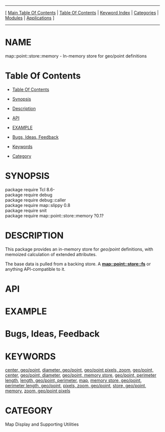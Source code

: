 
[//000000001]: # (map::point::store::memory \- Map display support)
[//000000002]: # (Generated from file 'point\-store\-mem\.man' by tcllib/doctools with format 'markdown')
[//000000003]: # (map::point::store::memory\(n\) 0\.1 tklib "Map display support")

<hr> [ <a href="../../../../toc.md">Main Table Of Contents</a> &#124; <a
href="../../../toc.md">Table Of Contents</a> &#124; <a
href="../../../../index.md">Keyword Index</a> &#124; <a
href="../../../../toc0.md">Categories</a> &#124; <a
href="../../../../toc1.md">Modules</a> &#124; <a
href="../../../../toc2.md">Applications</a> ] <hr>

# NAME

map::point::store::memory \- In\-memory store for geo/point definitions

# <a name='toc'></a>Table Of Contents

  - [Table Of Contents](#toc)

  - [Synopsis](#synopsis)

  - [Description](#section1)

  - [API](#section2)

  - [EXAMPLE](#section3)

  - [Bugs, Ideas, Feedback](#section4)

  - [Keywords](#keywords)

  - [Category](#category)

# <a name='synopsis'></a>SYNOPSIS

package require Tcl 8\.6\-  
package require debug  
package require debug::caller  
package require map::slippy 0\.8  
package require snit  
package require map::point::store::memory ?0\.1?  

# <a name='description'></a>DESCRIPTION

This package provides an in\-memory store for *geo/point* definitions, with
memoized calculation of extended attributes\.

The base data is pulled from a backing store\. A
__[map::point::store::fs](point\-store\-fs\.md)__ or anything
API\-compatible to it\.

# <a name='section2'></a>API

# <a name='section3'></a>EXAMPLE

# <a name='section4'></a>Bugs, Ideas, Feedback

# <a name='keywords'></a>KEYWORDS

[center, geo/point](\.\./\.\./\.\./\.\./index\.md\#center\_geo\_point), [diameter,
geo/point](\.\./\.\./\.\./\.\./index\.md\#diameter\_geo\_point), [geo/point pixels,
zoom](\.\./\.\./\.\./\.\./index\.md\#geo\_point\_pixels\_zoom), [geo/point,
center](\.\./\.\./\.\./\.\./index\.md\#geo\_point\_center), [geo/point,
diameter](\.\./\.\./\.\./\.\./index\.md\#geo\_point\_diameter), [geo/point, memory
store](\.\./\.\./\.\./\.\./index\.md\#geo\_point\_memory\_store), [geo/point, perimeter
length](\.\./\.\./\.\./\.\./index\.md\#geo\_point\_perimeter\_length), [length,
geo/point, perimeter](\.\./\.\./\.\./\.\./index\.md\#length\_geo\_point\_perimeter),
[map](\.\./\.\./\.\./\.\./index\.md\#map), [memory store,
geo/point](\.\./\.\./\.\./\.\./index\.md\#memory\_store\_geo\_point), [perimeter length,
geo/point](\.\./\.\./\.\./\.\./index\.md\#perimeter\_length\_geo\_point), [pixels, zoom,
geo/point](\.\./\.\./\.\./\.\./index\.md\#pixels\_zoom\_geo\_point), [store, geo/point,
memory](\.\./\.\./\.\./\.\./index\.md\#store\_geo\_point\_memory), [zoom, geo/point
pixels](\.\./\.\./\.\./\.\./index\.md\#zoom\_geo\_point\_pixels)

# <a name='category'></a>CATEGORY

Map Display and Supporting Utilities
